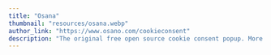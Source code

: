 ```yaml
---
title: "Osana"
thumbnail: "resources/osana.webp"
author_link: "https://www.osano.com/cookieconsent"
description: "The original free open source cookie consent popup. More than 100 Billion cookie consents served since 2016."
---
```

